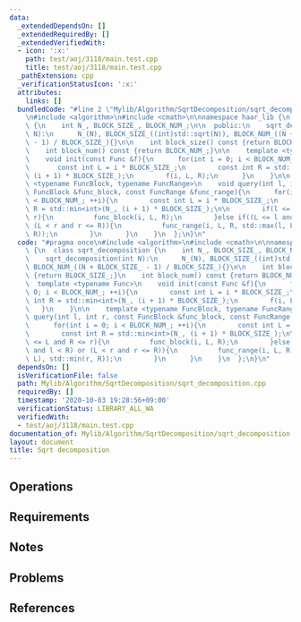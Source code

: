 ```yaml
---
data:
  _extendedDependsOn: []
  _extendedRequiredBy: []
  _extendedVerifiedWith:
  - icon: ':x:'
    path: test/aoj/3118/main.test.cpp
    title: test/aoj/3118/main.test.cpp
  _pathExtension: cpp
  _verificationStatusIcon: ':x:'
  attributes:
    links: []
  bundledCode: "#line 2 \"Mylib/Algorithm/SqrtDecomposition/sqrt_decomposition.cpp\"\
    \n#include <algorithm>\n#include <cmath>\n\nnamespace haar_lib {\n  class sqrt_decomposition\
    \ {\n    int N_, BLOCK_SIZE_, BLOCK_NUM_;\n\n  public:\n    sqrt_decomposition(int\
    \ N):\n      N_(N), BLOCK_SIZE_((int)std::sqrt(N)), BLOCK_NUM_((N + BLOCK_SIZE_\
    \ - 1) / BLOCK_SIZE_){}\n\n    int block_size() const {return BLOCK_SIZE_;}\n\
    \    int block_num() const {return BLOCK_NUM_;}\n\n    template <typename Func>\n\
    \    void init(const Func &f){\n      for(int i = 0; i < BLOCK_NUM_; ++i){\n \
    \       const int L = i * BLOCK_SIZE_;\n        const int R = std::min<int>(N_,\
    \ (i + 1) * BLOCK_SIZE_);\n        f(i, L, R);\n      }\n    }\n\n    template\
    \ <typename FuncBlock, typename FuncRange>\n    void query(int l, int r, const\
    \ FuncBlock &func_block, const FuncRange &func_range){\n      for(int i = 0; i\
    \ < BLOCK_NUM_; ++i){\n        const int L = i * BLOCK_SIZE_;\n        const int\
    \ R = std::min<int>(N_, (i + 1) * BLOCK_SIZE_);\n\n        if(l <= L and R <=\
    \ r){\n          func_block(i, L, R);\n        }else if((L <= l and l < R) or\
    \ (L < r and r <= R)){\n          func_range(i, L, R, std::max(l, L), std::min(r,\
    \ R));\n        }\n      }\n    }\n  };\n}\n"
  code: "#pragma once\n#include <algorithm>\n#include <cmath>\n\nnamespace haar_lib\
    \ {\n  class sqrt_decomposition {\n    int N_, BLOCK_SIZE_, BLOCK_NUM_;\n\n  public:\n\
    \    sqrt_decomposition(int N):\n      N_(N), BLOCK_SIZE_((int)std::sqrt(N)),\
    \ BLOCK_NUM_((N + BLOCK_SIZE_ - 1) / BLOCK_SIZE_){}\n\n    int block_size() const\
    \ {return BLOCK_SIZE_;}\n    int block_num() const {return BLOCK_NUM_;}\n\n  \
    \  template <typename Func>\n    void init(const Func &f){\n      for(int i =\
    \ 0; i < BLOCK_NUM_; ++i){\n        const int L = i * BLOCK_SIZE_;\n        const\
    \ int R = std::min<int>(N_, (i + 1) * BLOCK_SIZE_);\n        f(i, L, R);\n   \
    \   }\n    }\n\n    template <typename FuncBlock, typename FuncRange>\n    void\
    \ query(int l, int r, const FuncBlock &func_block, const FuncRange &func_range){\n\
    \      for(int i = 0; i < BLOCK_NUM_; ++i){\n        const int L = i * BLOCK_SIZE_;\n\
    \        const int R = std::min<int>(N_, (i + 1) * BLOCK_SIZE_);\n\n        if(l\
    \ <= L and R <= r){\n          func_block(i, L, R);\n        }else if((L <= l\
    \ and l < R) or (L < r and r <= R)){\n          func_range(i, L, R, std::max(l,\
    \ L), std::min(r, R));\n        }\n      }\n    }\n  };\n}\n"
  dependsOn: []
  isVerificationFile: false
  path: Mylib/Algorithm/SqrtDecomposition/sqrt_decomposition.cpp
  requiredBy: []
  timestamp: '2020-10-03 19:28:56+09:00'
  verificationStatus: LIBRARY_ALL_WA
  verifiedWith:
  - test/aoj/3118/main.test.cpp
documentation_of: Mylib/Algorithm/SqrtDecomposition/sqrt_decomposition.cpp
layout: document
title: Sqrt decomposition
---
```


## Operations

## Requirements

## Notes

## Problems

## References
